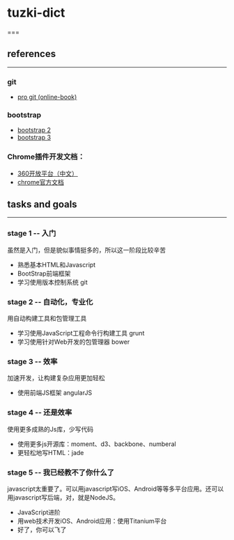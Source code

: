 # tuzki-dict
===

## references
---


### git
* <a href="http://iissnan.com/progit/" target="_blank">pro git (online-book)</a>

### bootstrap
* <a href="http://getbootstrap.com/2.3.2/index.html" target="_blank">bootstrap 2</a>
* <a href="http://getbootstrap.com/" target="_blank">bootstrap 3</a>

### Chrome插件开发文档：
* <a href="http://open.chrome.360.cn/extension_dev/overview.html" target="_blank">360开放平台（中文）</a>
* <a href="https://developer.chrome.com/extensions" target="_blank">chrome官方文档</a>

## tasks and goals
---

### stage 1 -- 入门
虽然是入门，但是貌似事情挺多的，所以这一阶段比较辛苦

* 熟悉基本HTML和Javascript
* BootStrap前端框架
* 学习使用版本控制系统 git

### stage 2 -- 自动化，专业化
用自动构建工具和包管理工具

* 学习使用JavaScript工程命令行构建工具 grunt
* 学习使用针对Web开发的包管理器 bower

### stage 3 -- 效率
加速开发，让构建复杂应用更加轻松

* 使用前端JS框架 angularJS

### stage 4 -- 还是效率
使用更多成熟的Js库，少写代码

* 使用更多js开源库：moment、d3、backbone、numberal
* 更轻松地写HTML：jade

### stage 5 -- 我已经教不了你什么了
javascript太重要了。可以用javascript写iOS、Android等等多平台应用。还可以用javascript写后端，对，就是NodeJS。

* JavaScript进阶
* 用web技术开发iOS、Android应用：使用Titanium平台
* 好了，你可以飞了




